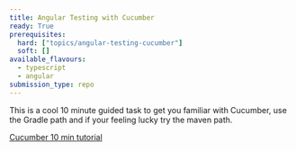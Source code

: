 ```yaml
---
title: Angular Testing with Cucumber
ready: True
prerequisites:
  hard: ["topics/angular-testing-cucumber"]
  soft: []
available_flavours: 
  - typescript
  - angular
submission_type: repo
---
```


This is a cool 10 minute guided task to get you familiar with Cucumber, use the Gradle path and if your feeling lucky try the maven path.

[Cucumber 10 min tutorial](https://cucumber.io/docs/guides/10-minute-tutorial/)
